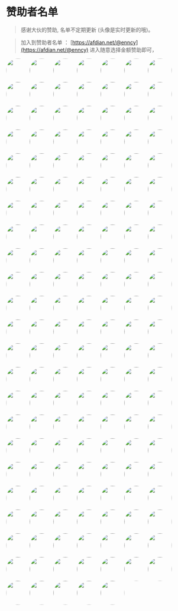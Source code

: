 
# 赞助者名单
> 感谢大伙的赞助, 名单不定期更新 (头像是实时更新的哦)。

> 加入到赞助者名单 ： [https://afdian.net/@enncy](https://afdian.net/@enncy) 进入随意选择金额赞助即可，

<a title="言小溪enncy" href="https://afdian.net/u/fcae5ce279d511eca74c52540025c377"><img width="64" height="64" style="border-radius:50%;"   src="https://pic1.afdiancdn.com/user/fcae5ce279d511eca74c52540025c377/avatar/6647639820ca934cd1a5e1a743f81531_w751_h750_s34.jpg"></a><a title="爱发电用户_da9g" href="https://afdian.net/u/7cd477f8875011ec9c2452540025c377"><img width="64" height="64" style="border-radius:50%;"   src="https://pic1.afdiancdn.com/default/avatar/avatar-blue.png"></a><a title="Xnsall" href="https://afdian.net/u/560c8e8eab8211ec8c8552540025c377"><img width="64" height="64" style="border-radius:50%;"   src="https://pic1.afdiancdn.com/default/avatar/avatar-purple.png"></a><a title="前夫哥" href="https://afdian.net/u/7000c0e8ab8311eca63252540025c377"><img width="64" height="64" style="border-radius:50%;"   src="https://pic1.afdiancdn.com/default/avatar/avatar-yellow.png"></a><a title="纯零黑" href="https://afdian.net/u/af62c394ab8311ec814452540025c377"><img width="64" height="64" style="border-radius:50%;"   src="https://pic1.afdiancdn.com/default/avatar/avatar-orange.png"></a><a title="爱发电用户_PKeu" href="https://afdian.net/u/00e65506ab8d11ecbc0b52540025c377"><img width="64" height="64" style="border-radius:50%;"   src="https://pic1.afdiancdn.com/default/avatar/avatar-yellow.png"></a><a title="111" href="https://afdian.net/u/c2ffd532abdc11ecb6e052540025c377"><img width="64" height="64" style="border-radius:50%;"   src="https://pic1.afdiancdn.com/default/avatar/avatar-blue.png"></a><a title="wuxuan" href="https://afdian.net/u/7447e528abdd11eca08f52540025c377"><img width="64" height="64" style="border-radius:50%;"   src="https://pic1.afdiancdn.com/default/avatar/avatar-blue.png"></a><a title="Archerจุ๊บ" href="https://afdian.net/u/a7096d62abe011ec976752540025c377"><img width="64" height="64" style="border-radius:50%;"   src="https://pic1.afdiancdn.com/user/user_upload_osl/9500797ece65bcc388502a1956c60ea7_w132_h132_s4.jpeg"></a><a title="fuxiansheng" href="https://afdian.net/u/6c9ab922abe211ec975b52540025c377"><img width="64" height="64" style="border-radius:50%;"   src="https://pic1.afdiancdn.com/default/avatar/avatar-blue.png"></a><a title="invincible" href="https://afdian.net/u/075e14acabef11ecae8352540025c377"><img width="64" height="64" style="border-radius:50%;"   src="https://pic1.afdiancdn.com/default/avatar/avatar-blue.png"></a><a title="财前五郎" href="https://afdian.net/u/9aee0a72ac0a11eca53352540025c377"><img width="64" height="64" style="border-radius:50%;"   src="https://pic1.afdiancdn.com/user/user_upload_osl/9df9f4275e2b46bef3217e6ef27502fc_w132_h132_s2.jpeg"></a><a title="🍒小丸子" href="https://afdian.net/u/73c7e84680cc11ec8b4252540025c377"><img width="64" height="64" style="border-radius:50%;"   src="https://pic1.afdiancdn.com/user/user_upload_osl/39c30a1bf67ca137bad23950ae990aef_w132_h132_s3.jpeg"></a><a title="hzq" href="https://afdian.net/u/5c6947dcac1c11ecaabd52540025c377"><img width="64" height="64" style="border-radius:50%;"   src="https://pic1.afdiancdn.com/default/avatar/avatar-blue.png"></a><a title="快快落落" href="https://afdian.net/u/04e782aeac2011ecb88252540025c377"><img width="64" height="64" style="border-radius:50%;"   src="https://pic1.afdiancdn.com/user/user_upload_osl/5f3f7634b23c39b62a7c85cd5f5c1475_w132_h132_s7.jpeg"></a><a title="lovac" href="https://afdian.net/u/7449da187b3111eca6d152540025c377"><img width="64" height="64" style="border-radius:50%;"   src="https://pic1.afdiancdn.com/default/avatar/avatar-blue.png"></a><a title="永夜" href="https://afdian.net/u/89ec52b0ac5a11ecbcda52540025c377"><img width="64" height="64" style="border-radius:50%;"   src="https://pic1.afdiancdn.com/default/avatar/avatar-yellow.png"></a><a title="Tsuki." href="https://afdian.net/u/27395830acc211ec9a4e52540025c377"><img width="64" height="64" style="border-radius:50%;"   src="https://pic1.afdiancdn.com/user/user_upload_osl/e87c420b5993670d3a98cf0cc38a3219_w132_h132_s2.jpeg"></a><a title="zzz" href="https://afdian.net/u/e518c448acd711ec8ffb52540025c377"><img width="64" height="64" style="border-radius:50%;"   src="https://pic1.afdiancdn.com/default/avatar/avatar-orange.png"></a><a title="Yansitu" href="https://afdian.net/u/47f55476acdf11eca31452540025c377"><img width="64" height="64" style="border-radius:50%;"   src="https://pic1.afdiancdn.com/default/avatar/avatar-purple.png"></a><a title="E9aA8f" href="https://afdian.net/u/8e3c3d58ace611eca78252540025c377"><img width="64" height="64" style="border-radius:50%;"   src="https://pic1.afdiancdn.com/user/user_upload_osl/e7b11f45ddfabcdfc2ddbf13520dc29d_w132_h132_s6.jpeg"></a><a title="2513650574" href="https://afdian.net/u/858070d6acf411ec8dc552540025c377"><img width="64" height="64" style="border-radius:50%;"   src="https://pic1.afdiancdn.com/default/avatar/avatar-yellow.png"></a><a title="爱发电用户_NneK" href="https://afdian.net/u/90eab684acf911eca4b552540025c377"><img width="64" height="64" style="border-radius:50%;"   src="https://pic1.afdiancdn.com/default/avatar/avatar-orange.png"></a><a title="蒙" href="https://afdian.net/u/22f661faacfe11ec997652540025c377"><img width="64" height="64" style="border-radius:50%;"   src="https://pic1.afdiancdn.com/default/avatar/avatar-orange.png"></a><a title="Nullum" href="https://afdian.net/u/3eac2b66693b11ec942752540025c377"><img width="64" height="64" style="border-radius:50%;"   src="https://pic1.afdiancdn.com/default/avatar/avatar-yellow.png"></a><a title="雪糕" href="https://afdian.net/u/77310a98ad0f11ec907852540025c377"><img width="64" height="64" style="border-radius:50%;"   src="https://pic1.afdiancdn.com/default/avatar/avatar-yellow.png"></a><a title=".." href="https://afdian.net/u/f95592c2ad1a11eca1ba52540025c377"><img width="64" height="64" style="border-radius:50%;"   src="https://pic1.afdiancdn.com/default/avatar/avatar-purple.png"></a><a title="nfxz" href="https://afdian.net/u/d048eadead7211eca9ba52540025c377"><img width="64" height="64" style="border-radius:50%;"   src="https://pic1.afdiancdn.com/default/avatar/avatar-orange.png"></a><a title="鸡翅" href="https://afdian.net/u/9b983f20ad7611ecaeff52540025c377"><img width="64" height="64" style="border-radius:50%;"   src="https://pic1.afdiancdn.com/user/user_upload_osl/f8f813f07615b4bec6ad407940ee0418_w132_h132_s1.jpeg"></a><a title="111" href="https://afdian.net/u/5f6b85e6ad7811ec9ed252540025c377"><img width="64" height="64" style="border-radius:50%;"   src="https://pic1.afdiancdn.com/default/avatar/avatar-purple.png"></a><a title="YDLLD" href="https://afdian.net/u/60b31ec6ad8911ecb4c652540025c377"><img width="64" height="64" style="border-radius:50%;"   src="https://pic1.afdiancdn.com/default/avatar/avatar-orange.png"></a><a title="q1" href="https://afdian.net/u/80d414aaad8c11ecbde352540025c377"><img width="64" height="64" style="border-radius:50%;"   src="https://pic1.afdiancdn.com/default/avatar/avatar-yellow.png"></a><a title="123" href="https://afdian.net/u/0a031600ad9611ecaaeb52540025c377"><img width="64" height="64" style="border-radius:50%;"   src="https://pic1.afdiancdn.com/default/avatar/avatar-yellow.png"></a><a title="无恙" href="https://afdian.net/u/f70f11e4ad9911eca82452540025c377"><img width="64" height="64" style="border-radius:50%;"   src="https://pic1.afdiancdn.com/default/avatar/avatar-purple.png"></a><a title="AIRness1000TH" href="https://afdian.net/u/633cac18ada011eca9ca52540025c377"><img width="64" height="64" style="border-radius:50%;"   src="https://pic1.afdiancdn.com/default/avatar/avatar-blue.png"></a><a title="YOUNG" href="https://afdian.net/u/df915636ada711ecb16152540025c377"><img width="64" height="64" style="border-radius:50%;"   src="https://pic1.afdiancdn.com/user/user_upload_osl/78444cd7928e1ca7cae2cde15bfd303f_w132_h132_s4.jpeg"></a><a title="JosephChoi" href="https://afdian.net/u/6902b946adad11eca8ed52540025c377"><img width="64" height="64" style="border-radius:50%;"   src="https://pic1.afdiancdn.com/default/avatar/avatar-blue.png"></a><a title="GathamLink" href="https://afdian.net/u/d69837e8adc011ecaa1752540025c377"><img width="64" height="64" style="border-radius:50%;"   src="https://pic1.afdiancdn.com/default/avatar/avatar-blue.png"></a><a title="繁花似烬接如戏" href="https://afdian.net/u/10862094adcd11ecb51552540025c377"><img width="64" height="64" style="border-radius:50%;"   src="https://pic1.afdiancdn.com/default/avatar/avatar-yellow.png"></a><a title="王哪跑" href="https://afdian.net/u/64a4abbaade011ecb1f452540025c377"><img width="64" height="64" style="border-radius:50%;"   src="https://pic1.afdiancdn.com/user/user_upload_osl/2e34fc4663da674d70000f7866e19a59_w132_h132_s5.jpeg"></a><a title="Test_01" href="https://afdian.net/u/a086f1dcae0e11ec9fff52540025c377"><img width="64" height="64" style="border-radius:50%;"   src="https://pic1.afdiancdn.com/default/avatar/avatar-purple.png"></a><a title="Yee" href="https://afdian.net/u/5f0a3146ae3c11ecb1ca52540025c377"><img width="64" height="64" style="border-radius:50%;"   src="https://pic1.afdiancdn.com/user/user_upload_osl/7a2b4022e051f11f8c1f31c6a39b61a0_w132_h132_s5.jpeg"></a><a title="123456." href="https://afdian.net/u/0f62dc20ae5411ecaf0852540025c377"><img width="64" height="64" style="border-radius:50%;"   src="https://pic1.afdiancdn.com/default/avatar/avatar-blue.png"></a><a title="🙂 🙃 🙂 🙃" href="https://afdian.net/u/30c86a0aae5511ec839452540025c377"><img width="64" height="64" style="border-radius:50%;"   src="https://pic1.afdiancdn.com/user/user_upload_osl/c2ef3b6ddf131d061834cca829f13ed4_w132_h132_s7.jpeg"></a><a title="gc" href="https://afdian.net/u/5b6d274aae5b11ec950152540025c377"><img width="64" height="64" style="border-radius:50%;"   src="https://pic1.afdiancdn.com/default/avatar/avatar-yellow.png"></a><a title="爱发电用户_5aCW" href="https://afdian.net/u/5953b7d4dbe411ebb5cb52540025c377"><img width="64" height="64" style="border-radius:50%;"   src="https://pic1.afdiancdn.com/default/avatar/avatar-yellow.png"></a><a title="樾" href="https://afdian.net/u/07346644ae6e11ecb70f52540025c377"><img width="64" height="64" style="border-radius:50%;"   src="https://pic1.afdiancdn.com/user/user_upload_osl/28f0cd8fe972a62ca66c17e908d1b544_w132_h132_s4.jpeg"></a><a title="Oreo" href="https://afdian.net/u/8b0a864eae7111ec8bf052540025c377"><img width="64" height="64" style="border-radius:50%;"   src="https://pic1.afdiancdn.com/user/user_upload_osl/d9e31aea989a0885f285bbb0d67b0bcf_w132_h132_s3.jpeg"></a><a title="张开坤他爹" href="https://afdian.net/u/16480f40ae9211ec99d252540025c377"><img width="64" height="64" style="border-radius:50%;"   src="https://pic1.afdiancdn.com/default/avatar/avatar-yellow.png"></a><a title="黄学武" href="https://afdian.net/u/3efcddf6ae9911ec88c452540025c377"><img width="64" height="64" style="border-radius:50%;"   src="https://pic1.afdiancdn.com/default/avatar/avatar-blue.png"></a><a title="bruh" href="https://afdian.net/u/59a0447aaea511ec809352540025c377"><img width="64" height="64" style="border-radius:50%;"   src="https://pic1.afdiancdn.com/default/avatar/avatar-blue.png"></a><a title="Clown" href="https://afdian.net/u/4d04cd6aaea711ecb72b52540025c377"><img width="64" height="64" style="border-radius:50%;"   src="https://pic1.afdiancdn.com/user/user_upload_osl/9d3c0c45e9ed2715f26ee8b1c57b5388_w132_h132_s3.jpeg"></a><a title="木叶" href="https://afdian.net/u/4850ff38c55711e88ec752540025c377"><img width="64" height="64" style="border-radius:50%;"   src="https://pic1.afdiancdn.com/user/4850ff38c55711e88ec752540025c377/avatar/3f7fbc944aa421a2d0794e674a25afcc_w1280_h720_s245.jpg"></a><a title="付" href="https://afdian.net/u/e1dddc10af0611ecab4752540025c377"><img width="64" height="64" style="border-radius:50%;"   src="https://pic1.afdiancdn.com/user/user_upload_osl/28cda4631a0535af154435672dea980f_w132_h132_s8.jpeg"></a><a title="深世" href="https://afdian.net/u/9ab59666af0b11ecb7c652540025c377"><img width="64" height="64" style="border-radius:50%;"   src="https://pic1.afdiancdn.com/default/avatar/avatar-purple.png"></a><a title="爱发电用户_5HR9" href="https://afdian.net/u/32319af8af2011ec907752540025c377"><img width="64" height="64" style="border-radius:50%;"   src="https://pic1.afdiancdn.com/default/avatar/avatar-orange.png"></a><a title="randolph" href="https://afdian.net/u/75937f5e45d611ec9ec452540025c377"><img width="64" height="64" style="border-radius:50%;"   src="https://pic1.afdiancdn.com/default/avatar/avatar-orange.png"></a><a title="三藏大官人" href="https://afdian.net/u/8f61b69caf3c11ecb6a552540025c377"><img width="64" height="64" style="border-radius:50%;"   src="https://pic1.afdiancdn.com/default/avatar/avatar-blue.png"></a><a title="kirino" href="https://afdian.net/u/35bf6b90af7111ec817952540025c377"><img width="64" height="64" style="border-radius:50%;"   src="https://pic1.afdiancdn.com/default/avatar/avatar-purple.png"></a><a title="ChloePark" href="https://afdian.net/u/cbffa372af8a11ec8ee552540025c377"><img width="64" height="64" style="border-radius:50%;"   src="https://pic1.afdiancdn.com/default/avatar/avatar-orange.png"></a><a title="徒邱" href="https://afdian.net/u/196d4edcafbf11ecb79952540025c377"><img width="64" height="64" style="border-radius:50%;"   src="https://pic1.afdiancdn.com/user/user_upload_osl/4e8472a521f8d72ad34a68310de52c56_w132_h132_s5.jpeg"></a><a title="爱发电用户_w3HJ" href="https://afdian.net/u/f60339baa66911ec815452540025c377"><img width="64" height="64" style="border-radius:50%;"   src="https://pic1.afdiancdn.com/default/avatar/avatar-orange.png"></a><a title="xht" href="https://afdian.net/u/1d63d2a6afc711ec9fba52540025c377"><img width="64" height="64" style="border-radius:50%;"   src="https://pic1.afdiancdn.com/default/avatar/avatar-blue.png"></a><a title="qaq" href="https://afdian.net/u/87db2b18afd911ec915e52540025c377"><img width="64" height="64" style="border-radius:50%;"   src="https://pic1.afdiancdn.com/default/avatar/avatar-yellow.png"></a><a title="N" href="https://afdian.net/u/bf8b81b8afeb11ecbb5452540025c377"><img width="64" height="64" style="border-radius:50%;"   src="https://pic1.afdiancdn.com/default/avatar/avatar-purple.png"></a><a title="无荒" href="https://afdian.net/u/7fcb5404364d11eb95b152540025c377"><img width="64" height="64" style="border-radius:50%;"   src="https://pic1.afdiancdn.com/user/7fcb5404364d11eb95b152540025c377/avatar/c84c9ad62752f389d722a7d2fe1f54b1_w720_h645_s49.jpg"></a><a title="bc" href="https://afdian.net/u/1d1de1c8b00411ec909b52540025c377"><img width="64" height="64" style="border-radius:50%;"   src="https://pic1.afdiancdn.com/default/avatar/avatar-yellow.png"></a><a title="Harley" href="https://afdian.net/u/30e30dfcb02511ec885052540025c377"><img width="64" height="64" style="border-radius:50%;"   src="https://pic1.afdiancdn.com/user/user_upload_osl/c46e9f20f37e1cfdf5bffc4acbe7d294_w132_h132_s4.jpeg"></a><a title="一直鸭脖子" href="https://afdian.net/u/0861a4e0b02c11eca0df52540025c377"><img width="64" height="64" style="border-radius:50%;"   src="https://pic1.afdiancdn.com/default/avatar/avatar-yellow.png"></a><a title="王誉杰" href="https://afdian.net/u/65d0170cb03511ec802a52540025c377"><img width="64" height="64" style="border-radius:50%;"   src="https://pic1.afdiancdn.com/default/avatar/avatar-blue.png"></a><a title="HH" href="https://afdian.net/u/723819cab03711ecaae552540025c377"><img width="64" height="64" style="border-radius:50%;"   src="https://pic1.afdiancdn.com/user/user_upload_osl/0bc5b91346d3329dc2ab09dabb0399a0_w132_h132_s4.jpeg"></a><a title="冨岡 義勇" href="https://afdian.net/u/2dc73e94b03f11ec8e2f52540025c377"><img width="64" height="64" style="border-radius:50%;"   src="https://pic1.afdiancdn.com/user/user_upload_osl/d6c2857916c2d13341e8c6d3da9f4da5_w132_h132_s3.jpeg"></a><a title="爱发电用户_p5Tw" href="https://afdian.net/u/3faf19a0b09f11ecbae552540025c377"><img width="64" height="64" style="border-radius:50%;"   src="https://pic1.afdiancdn.com/default/avatar/avatar-purple.png"></a><a title="KrabChoooou" href="https://afdian.net/u/80a2e012b0a011ec910852540025c377"><img width="64" height="64" style="border-radius:50%;"   src="https://pic1.afdiancdn.com/user/user_upload_osl/e74f65c5c41cabfbeb9d86d56c344eb5_w132_h132_s2.jpeg"></a><a title="DENGAIDI" href="https://afdian.net/u/0a3d989cb0b211ec867d52540025c377"><img width="64" height="64" style="border-radius:50%;"   src="https://pic1.afdiancdn.com/user/user_upload_osl/003079fe98bb0d04652121c82b06cc03_w132_h132_s4.jpeg"></a><a title="ionionyuan" href="https://afdian.net/u/076189d2b0bf11ecb01852540025c377"><img width="64" height="64" style="border-radius:50%;"   src="https://pic1.afdiancdn.com/default/avatar/avatar-orange.png"></a><a title="ojmmp" href="https://afdian.net/u/67e822dcb0df11eca46252540025c377"><img width="64" height="64" style="border-radius:50%;"   src="https://pic1.afdiancdn.com/default/avatar/avatar-purple.png"></a><a title="小尹" href="https://afdian.net/u/4f28af3ab0ff11ecb25252540025c377"><img width="64" height="64" style="border-radius:50%;"   src="https://pic1.afdiancdn.com/default/avatar/avatar-purple.png"></a><a title="七月鸿" href="https://afdian.net/u/69e896a2b10711eca8d352540025c377"><img width="64" height="64" style="border-radius:50%;"   src="https://pic1.afdiancdn.com/default/avatar/avatar-blue.png"></a><a title="恋如雨止" href="https://afdian.net/u/3b609b76b10811ec8dbc52540025c377"><img width="64" height="64" style="border-radius:50%;"   src="https://pic1.afdiancdn.com/user/user_upload_osl/6e83d9e4037a4335a2218d46c94df9d0_w132_h132_s5.jpeg"></a><a title="🙃 🙃 คิดถึง" href="https://afdian.net/u/92bf25c6b15e11ecb64f52540025c377"><img width="64" height="64" style="border-radius:50%;"   src="https://pic1.afdiancdn.com/user/user_upload_osl/0ba049c324446bc9c829ce90fdf6d9c0_w132_h132_s4.jpeg"></a><a title="alize" href="https://afdian.net/u/bc00b41cb17d11ecb69052540025c377"><img width="64" height="64" style="border-radius:50%;"   src="https://pic1.afdiancdn.com/default/avatar/avatar-purple.png"></a><a title="沪太路小宝莉" href="https://afdian.net/u/368c334ab17f11ecbd7c52540025c377"><img width="64" height="64" style="border-radius:50%;"   src="https://pic1.afdiancdn.com/user/user_upload_osl/230b9142c5d854f158b56e5a526e3572_w132_h132_s4.jpeg"></a><a title="danluolun" href="https://afdian.net/u/b2e72d40b18a11eca99952540025c377"><img width="64" height="64" style="border-radius:50%;"   src="https://pic1.afdiancdn.com/default/avatar/avatar-yellow.png"></a><a title="alex" href="https://afdian.net/u/ab478d56b19811ecb95052540025c377"><img width="64" height="64" style="border-radius:50%;"   src="https://pic1.afdiancdn.com/default/avatar/avatar-yellow.png"></a><a title="啊咋" href="https://afdian.net/u/1fe62982b1a411ecb3cf52540025c377"><img width="64" height="64" style="border-radius:50%;"   src="https://pic1.afdiancdn.com/default/avatar/avatar-orange.png"></a><a title="爱发电用户_nq8A" href="https://afdian.net/u/e4507d70b1ab11eca3e552540025c377"><img width="64" height="64" style="border-radius:50%;"   src="https://pic1.afdiancdn.com/default/avatar/avatar-yellow.png"></a><a title="野败" href="https://afdian.net/u/fa7bba5ab1ac11eca31352540025c377"><img width="64" height="64" style="border-radius:50%;"   src="https://pic1.afdiancdn.com/user/user_upload_osl/92703ced2f1039e38c203020f31b250f_w132_h132_s4.jpeg"></a><a title="wangyuanhao" href="https://afdian.net/u/5de8e082b1b111eca14752540025c377"><img width="64" height="64" style="border-radius:50%;"   src="https://pic1.afdiancdn.com/default/avatar/avatar-purple.png"></a><a title="日落" href="https://afdian.net/u/761b9d08b1c911ecb81a52540025c377"><img width="64" height="64" style="border-radius:50%;"   src="https://pic1.afdiancdn.com/user/user_upload_osl/e40dde79a0cdd986b034096619297b7a_w132_h132_s4.jpeg"></a><a title="～" href="https://afdian.net/u/b3cc608cb1ca11ecb25352540025c377"><img width="64" height="64" style="border-radius:50%;"   src="https://pic1.afdiancdn.com/user/user_upload_osl/c46582d5c29aaa5659c4af6538f25186_w132_h132_s2.jpeg"></a><a title="HXL-bb" href="https://afdian.net/u/382fa63eb1d711eca09552540025c377"><img width="64" height="64" style="border-radius:50%;"   src="https://pic1.afdiancdn.com/user/user_upload_osl/f4205479dba924dd5fbefda3f42aceb2_w132_h132_s5.jpeg"></a><a title="小iu" href="https://afdian.net/u/f3a54eccb1d811eca75552540025c377"><img width="64" height="64" style="border-radius:50%;"   src="https://pic1.afdiancdn.com/default/avatar/avatar-blue.png"></a><a title="zhongxiaokui" href="https://afdian.net/u/ce659aa0b1dc11eca70c52540025c377"><img width="64" height="64" style="border-radius:50%;"   src="https://pic1.afdiancdn.com/default/avatar/avatar-purple.png"></a><a title="黄皓楠" href="https://afdian.net/u/d7f350e465d911ebb73252540025c377"><img width="64" height="64" style="border-radius:50%;"   src="https://pic1.afdiancdn.com/default/avatar/avatar-purple.png"></a><a title="是阿帅呀" href="https://afdian.net/u/f92b62f4b25611ec840352540025c377"><img width="64" height="64" style="border-radius:50%;"   src="https://pic1.afdiancdn.com/default/avatar/avatar-orange.png"></a><a title="YgCard" href="https://afdian.net/u/60bcbfaa2ba611eb997752540025c377"><img width="64" height="64" style="border-radius:50%;"   src="https://pic1.afdiancdn.com/user/user_upload_osl/ee4fa915bb7331034eeeff3a327db51d_w132_h132_s4.jpeg"></a><a title="小虾米" href="https://afdian.net/u/480e2d04b27811ec8fc452540025c377"><img width="64" height="64" style="border-radius:50%;"   src="https://pic1.afdiancdn.com/default/avatar/avatar-purple.png"></a><a title="terror" href="https://afdian.net/u/b411fd3eb30711ec8db052540025c377"><img width="64" height="64" style="border-radius:50%;"   src="https://pic1.afdiancdn.com/default/avatar/avatar-blue.png"></a><a title="尹兮宸" href="https://afdian.net/u/fee2461eb31311ec90d352540025c377"><img width="64" height="64" style="border-radius:50%;"   src="https://pic1.afdiancdn.com/user/user_upload_osl/f729fc445a65d7e6dec2710da815db02_w132_h132_s4.jpeg"></a><a title="啊毅ᯤ⁶⁰ᴳ" href="https://afdian.net/u/5af5aca4b32111ec951552540025c377"><img width="64" height="64" style="border-radius:50%;"   src="https://pic1.afdiancdn.com/user/user_upload_osl/b3be469d6e8e6664e9337f9b41baaa50_w132_h132_s1.jpeg"></a><a title="随便" href="https://afdian.net/u/632f70ecb33211ecab6a52540025c377"><img width="64" height="64" style="border-radius:50%;"   src="https://pic1.afdiancdn.com/user/user_upload_osl/ee4a5453821b410f476d8526fbc3f40d_w132_h132_s6.jpeg"></a><a title="rick" href="https://afdian.net/u/8228e916b33b11ec9b1252540025c377"><img width="64" height="64" style="border-radius:50%;"   src="https://pic1.afdiancdn.com/default/avatar/avatar-yellow.png"></a><a title="SmallDi" href="https://afdian.net/u/21f867dcb35011ec918e52540025c377"><img width="64" height="64" style="border-radius:50%;"   src="https://pic1.afdiancdn.com/default/avatar/avatar-purple.png"></a><a title="都点小帅" href="https://afdian.net/u/d714d512b3a811ec88f952540025c377"><img width="64" height="64" style="border-radius:50%;"   src="https://pic1.afdiancdn.com/default/avatar/avatar-orange.png"></a><a title="阳光明媚" href="https://afdian.net/u/71a8ec0eb3bc11ec8d7052540025c377"><img width="64" height="64" style="border-radius:50%;"   src="https://pic1.afdiancdn.com/default/avatar/avatar-orange.png"></a><a title="1651321032" href="https://afdian.net/u/95dfbf8ab3d511eca3e552540025c377"><img width="64" height="64" style="border-radius:50%;"   src="https://pic1.afdiancdn.com/default/avatar/avatar-purple.png"></a><a title="fenghua" href="https://afdian.net/u/8d4094aeb3ed11ecb45e52540025c377"><img width="64" height="64" style="border-radius:50%;"   src="https://pic1.afdiancdn.com/default/avatar/avatar-yellow.png"></a><a title="小王同学" href="https://afdian.net/u/072d2eeeb3f311ec841952540025c377"><img width="64" height="64" style="border-radius:50%;"   src="https://pic1.afdiancdn.com/user/user_upload_osl/8acf23980228682a7557ec992df2ecca_w132_h132_s3.jpeg"></a><a title="postlude_" href="https://afdian.net/u/d933ff28b3fb11ecb7ca52540025c377"><img width="64" height="64" style="border-radius:50%;"   src="https://pic1.afdiancdn.com/user/user_upload_osl/f09617523a6899f59b411c2c1fbb42e9_w132_h132_s7.jpeg"></a><a title="121334ss" href="https://afdian.net/u/8c5826c6b3ff11ec8b7a52540025c377"><img width="64" height="64" style="border-radius:50%;"   src="https://pic1.afdiancdn.com/default/avatar/avatar-purple.png"></a><a title="k" href="https://afdian.net/u/f5e42bb6b40011ecbc7852540025c377"><img width="64" height="64" style="border-radius:50%;"   src="https://pic1.afdiancdn.com/default/avatar/avatar-blue.png"></a><a title="summer" href="https://afdian.net/u/9556ae6cb40111eca18952540025c377"><img width="64" height="64" style="border-radius:50%;"   src="https://pic1.afdiancdn.com/user/user_upload_osl/9fe0e28cbba27e01cab221e2697e9418_w132_h132_s4.jpeg"></a><a title="伟" href="https://afdian.net/u/efba3106b40811ec85fd52540025c377"><img width="64" height="64" style="border-radius:50%;"   src="https://pic1.afdiancdn.com/default/avatar/avatar-orange.png"></a><a title="thenojoz" href="https://afdian.net/u/92d8dfceb40c11ec868f52540025c377"><img width="64" height="64" style="border-radius:50%;"   src="https://pic1.afdiancdn.com/user/92d8dfceb40c11ec868f52540025c377/avatar/918f32ee4bb74af9fbd96130453953d6_w519_h519_s42.jpg"></a><a title="gch" href="https://afdian.net/u/d8d91728b41611ecb7e152540025c377"><img width="64" height="64" style="border-radius:50%;"   src="https://pic1.afdiancdn.com/default/avatar/avatar-purple.png"></a><a title="易水" href="https://afdian.net/u/dd104bdab41711ecbb7d52540025c377"><img width="64" height="64" style="border-radius:50%;"   src="https://pic1.afdiancdn.com/default/avatar/avatar-yellow.png"></a><a title="xlwl" href="https://afdian.net/u/49b6964cb42011ec902652540025c377"><img width="64" height="64" style="border-radius:50%;"   src="https://pic1.afdiancdn.com/default/avatar/avatar-yellow.png"></a><a title="vfhh" href="https://afdian.net/u/08aeef26b42711ec98a152540025c377"><img width="64" height="64" style="border-radius:50%;"   src="https://pic1.afdiancdn.com/default/avatar/avatar-yellow.png"></a><a title="bigboss" href="https://afdian.net/u/3c252840b48411ecbdd952540025c377"><img width="64" height="64" style="border-radius:50%;"   src="https://pic1.afdiancdn.com/default/avatar/avatar-orange.png"></a><a title="insic" href="https://afdian.net/u/50c48430b49811ecb86252540025c377"><img width="64" height="64" style="border-radius:50%;"   src="https://pic1.afdiancdn.com/default/avatar/avatar-purple.png"></a><a title="张远" href="https://afdian.net/u/5d9b6c20b4a511ecae5152540025c377"><img width="64" height="64" style="border-radius:50%;"   src="https://pic1.afdiancdn.com/default/avatar/avatar-yellow.png"></a><a title="moyu357" href="https://afdian.net/u/e0f480fcb4af11ec947c52540025c377"><img width="64" height="64" style="border-radius:50%;"   src="https://pic1.afdiancdn.com/default/avatar/avatar-blue.png"></a><a title="tungchuuu" href="https://afdian.net/u/5483896ab4b411ecb76c52540025c377"><img width="64" height="64" style="border-radius:50%;"   src="https://pic1.afdiancdn.com/default/avatar/avatar-purple.png"></a><a title="Aurora." href="https://afdian.net/u/3e97e0a8b4df11ec9bc752540025c377"><img width="64" height="64" style="border-radius:50%;"   src="https://pic1.afdiancdn.com/user/user_upload_osl/057302acc379454ecdc9ebcd7d49098a_w132_h132_s3.jpeg"></a><a title="「小明同学」" href="https://afdian.net/u/c79794f2b4ee11eca68252540025c377"><img width="64" height="64" style="border-radius:50%;"   src="https://pic1.afdiancdn.com/user/user_upload_osl/84e5a6758fee01d56ef18f46c2fb8282_w132_h132_s4.jpeg"></a><a title="你好" href="https://afdian.net/u/07b5bb90b54e11ecb0c752540025c377"><img width="64" height="64" style="border-radius:50%;"   src="https://pic1.afdiancdn.com/default/avatar/avatar-blue.png"></a><a title="Alfosos" href="https://afdian.net/u/e074d542b55811ecbc3e52540025c377"><img width="64" height="64" style="border-radius:50%;"   src="https://pic1.afdiancdn.com/default/avatar/avatar-blue.png"></a><a title="wdz0804" href="https://afdian.net/u/1b8dee7ab55911ecb67a52540025c377"><img width="64" height="64" style="border-radius:50%;"   src="https://pic1.afdiancdn.com/default/avatar/avatar-blue.png"></a><a title="pinghe" href="https://afdian.net/u/d580a06cb55d11ecb3e952540025c377"><img width="64" height="64" style="border-radius:50%;"   src="https://pic1.afdiancdn.com/default/avatar/avatar-purple.png"></a><a title="monsterlw" href="https://afdian.net/u/ef93247eb55e11ec9d2e52540025c377"><img width="64" height="64" style="border-radius:50%;"   src="https://pic1.afdiancdn.com/default/avatar/avatar-purple.png"></a><a title="港岛妹夫" href="https://afdian.net/u/ada3f880b24911ec976752540025c377"><img width="64" height="64" style="border-radius:50%;"   src="https://pic1.afdiancdn.com/default/avatar/avatar-blue.png"></a><a title="苏楠忆" href="https://afdian.net/u/9884d688b56211ec8fa752540025c377"><img width="64" height="64" style="border-radius:50%;"   src="https://pic1.afdiancdn.com/user/user_upload_osl/ff262a8ab2c49b561429e542d418fea4_w132_h132_s2.jpeg"></a><a title="A.Feng" href="https://afdian.net/u/489326b0b58611ecb4f452540025c377"><img width="64" height="64" style="border-radius:50%;"   src="https://pic1.afdiancdn.com/user/user_upload_osl/e8604a357823b869be13b1428400f32b_w132_h132_s4.jpeg"></a><a title="范" href="https://afdian.net/u/36fc7cfcb58711ec957752540025c377"><img width="64" height="64" style="border-radius:50%;"   src="https://pic1.afdiancdn.com/default/avatar/avatar-orange.png"></a><a title="醉仙" href="https://afdian.net/u/6c3871d4b58a11ecb0bd52540025c377"><img width="64" height="64" style="border-radius:50%;"   src="https://pic1.afdiancdn.com/default/avatar/avatar-yellow.png"></a><a title="落" href="https://afdian.net/u/1ba3ce04b59311ec91ad52540025c377"><img width="64" height="64" style="border-radius:50%;"   src="https://pic1.afdiancdn.com/user/user_upload_osl/ad4614490d003fc4fbf586a2e124b920_w132_h132_s3.jpeg"></a><a title="爱发电用户_uY9s" href="https://afdian.net/u/6ba2b1f0e56311eb96b752540025c377"><img width="64" height="64" style="border-radius:50%;"   src="https://pic1.afdiancdn.com/default/avatar/avatar-blue.png"></a><a title="123456789" href="https://afdian.net/u/02420bdab5c311eca56b52540025c377"><img width="64" height="64" style="border-radius:50%;"   src="https://pic1.afdiancdn.com/default/avatar/avatar-yellow.png"></a><a title="一条狗" href="https://afdian.net/u/fec9587cb60411ecb7c352540025c377"><img width="64" height="64" style="border-radius:50%;"   src="https://pic1.afdiancdn.com/default/avatar/avatar-orange.png"></a><a title="π" href="https://afdian.net/u/b3a0cd30b62211ec86e252540025c377"><img width="64" height="64" style="border-radius:50%;"   src="https://pic1.afdiancdn.com/user/user_upload_osl/2ed8eaee646b3c41153ccd8439a31761_w132_h132_s4.jpeg"></a><a title="爱发电用户_hFXx" href="https://afdian.net/u/a66de550b62511ec8c7052540025c377"><img width="64" height="64" style="border-radius:50%;"   src="https://pic1.afdiancdn.com/default/avatar/avatar-purple.png"></a><a title="K.N.Folksa" href="https://afdian.net/u/1aabfab0b63011eca07252540025c377"><img width="64" height="64" style="border-radius:50%;"   src="https://pic1.afdiancdn.com/user/user_upload_osl/d140fb1a3a391565a1f2926f07bd3f0f_w132_h132_s3.jpeg"></a><a title="晚风急" href="https://afdian.net/u/f6963132b63d11ecaf9b52540025c377"><img width="64" height="64" style="border-radius:50%;"   src="https://pic1.afdiancdn.com/user/user_upload_osl/3f3a5f6d3a8b2daea5b88fd1c2fa8530_w132_h132_s8.jpeg"></a><a title="差亿点身高一米八" href="https://afdian.net/u/bbac4a66b65611ec96c152540025c377"><img width="64" height="64" style="border-radius:50%;"   src="https://pic1.afdiancdn.com/user/user_upload_osl/31a1eb83d75e65e67604cff01c377c7e_w132_h132_s3.jpeg"></a><a title="孤翁醉寒江" href="https://afdian.net/u/1ae999f4b65a11ec975952540025c377"><img width="64" height="64" style="border-radius:50%;"   src="https://pic1.afdiancdn.com/user/user_upload_osl/1139cb174d1004794ed4560910a7ee68_w132_h132_s2.jpeg"></a><a title="222" href="https://afdian.net/u/3d31fe1eb65c11eca96852540025c377"><img width="64" height="64" style="border-radius:50%;"   src="https://pic1.afdiancdn.com/default/avatar/avatar-orange.png"></a><a title="爱发电用户_TfpA" href="https://afdian.net/u/77351578dba711eba95c52540025c377"><img width="64" height="64" style="border-radius:50%;"   src="https://pic1.afdiancdn.com/default/avatar/avatar-yellow.png"></a><a title="爱发电用户_ga6C" href="https://afdian.net/u/10a0fe94b6e411ec85b752540025c377"><img width="64" height="64" style="border-radius:50%;"   src="https://pic1.afdiancdn.com/default/avatar/avatar-blue.png"></a><a title="清梦和星河" href="https://afdian.net/u/16a50fecb6f811ec943952540025c377"><img width="64" height="64" style="border-radius:50%;"   src="https://pic1.afdiancdn.com/default/avatar/avatar-yellow.png"></a><a title="李珏" href="https://afdian.net/u/a3e2eec8b6f911ec860252540025c377"><img width="64" height="64" style="border-radius:50%;"   src="https://pic1.afdiancdn.com/default/avatar/avatar-yellow.png"></a><a title="奶泡oill" href="https://afdian.net/u/a7a9133a883611ecb3a252540025c377"><img width="64" height="64" style="border-radius:50%;"   src="https://pic1.afdiancdn.com/user/a7a9133a883611ecb3a252540025c377/avatar/dcffea7ae1a95ca81b8d9831e002fdee_w720_h1062_s653.jpg"></a><a title="." href="https://afdian.net/u/52510d54b70011ecbe1b52540025c377"><img width="64" height="64" style="border-radius:50%;"   src="https://pic1.afdiancdn.com/default/avatar/avatar-blue.png"></a><a title="月隐云海" href="https://afdian.net/u/ae6c7f04a38511eb861d52540025c377"><img width="64" height="64" style="border-radius:50%;"   src="https://pic1.afdiancdn.com/user/ae6c7f04a38511eb861d52540025c377/avatar/a91733f499209000732dcd8fd9364771_w560_h655_s99.jpeg"></a><a title="xiaole" href="https://afdian.net/u/f8e19916b70711eca64a52540025c377"><img width="64" height="64" style="border-radius:50%;"   src="https://pic1.afdiancdn.com/default/avatar/avatar-purple.png"></a><a title="莳羅" href="https://afdian.net/u/f76c6f78d63d11e981ac52540025c377"><img width="64" height="64" style="border-radius:50%;"   src="https://pic1.afdiancdn.com/default/avatar/default-avatar@2x.png"></a><a title="烟尘" href="https://afdian.net/u/034787f6b71411ecb73352540025c377"><img width="64" height="64" style="border-radius:50%;"   src="https://pic1.afdiancdn.com/user/user_upload_osl/add524a5725b4602bc4d16221e441412_w132_h132_s4.jpeg"></a><a title="重蕴。" href="https://afdian.net/u/9f5b8d9eb71a11ec915652540025c377"><img width="64" height="64" style="border-radius:50%;"   src="https://pic1.afdiancdn.com/user/user_upload_osl/37763f0574c4e6f3fe09127161fb1045_w132_h132_s3.jpeg"></a><a title="Black Ze" href="https://afdian.net/u/1b5b2732b71c11eca9a252540025c377"><img width="64" height="64" style="border-radius:50%;"   src="https://pic1.afdiancdn.com/user/user_upload_osl/4922b0d0882e78ef4ace58e9aaa114a8_w132_h132_s4.jpeg"></a>
